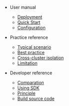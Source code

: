 - User manual
  - [Deployment](en-us/doc/deployment.md)
  - [Quick Start](en-us/doc/quickstart.md)
  - [Configuration](en-us/doc/configuration.md)

- Practice reference
  - [Typical scenario](en-us/doc/typical-scenario.md)
  - [Best practice](en-us/doc/best-practice.md)
  - [Cross-cluster isolation](en-us/doc/cross-cluster.md)
  - [Limitation](en-us/doc/limitation.md)

- Developer reference
  - [Comparation](en-us/doc/comparation.md)
  - [Using SDK](en-us/doc/use-sdk.md)
  - [Principle](en-us/doc/principle.md)
  - [Build source code](en-us/doc/development.md)

